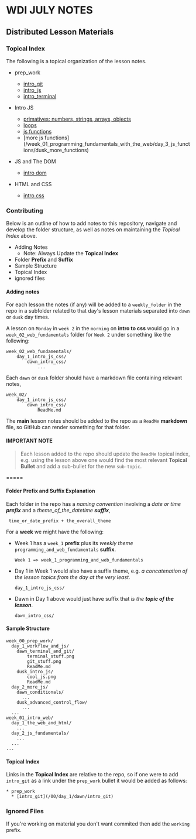 # WDI JULY NOTES
## Distributed Lesson Materials


###  Topical Index

The following is a topical organization of the lesson notes.

* prep_work
  * [intro_git](/week_00_prep_work/day_1/dawn_intro_git/)
  * [intro_js](/week_00_prep_work/day_1/dawn_intro_js)
  * [intro_terminal](/week_00_prep_work/day_1/dawn_intro_terminal)
* Intro JS
  * [primatives: numbers, strings, arrays, objects](/week_01_programming_fundamentals_with_the_web/day_2_intro_to_js/dawn_js_primatives)
  * [loops](/week_01_programming_fundamentals_with_the_web/day_2_intro_to_js/dusk_js_control_flow)
  * [js functions](/week_01_programming_fundamentals_with_the_web/day_3_js_functions/dawn_js_functions)
  * [more js functions] (/week_01_programming_fundamentals_with_the_web/day_3_js_functions/dusk_more_functions)

* JS and The DOM
  * [intro dom](/week_01_programming_fundamentals_with_the_web/day_4_html_css_dom_events/dusk_dom_events)
* HTML and CSS
  * [intro css](/week_01_programming_fundamentals_with_the_web/day_4_html_css_dom_events/dawn_html_css)

### Contributing 

Below is an outline of how to add notes to this repository, navigate and develop the folder structure, as well as notes on maintaining the *Topical Index* above.


* Adding Notes
	* Note: Always Update the **Topical Index**
* Folder **Prefix** and **Suffix**
* Sample Structure
* Topical Index
* ignored files

#### Adding notes

For each lesson the notes (if any) will be added to a `weekly_folder` in the repo in a subfolder related to that day's lesson materials separated into `dawn` or `dusk` day times. 

A lesson on `Monday` in `week 2` in the `morning` on  **intro to css** would go in a `week_02_web_fundamentals` folder for `Week 2` under something like the following:

```
week_02_web_fundamentals/
	day_1_intro_js_css/
		dawn_intro_css/
			...
```

Each `dawn` or `dusk` folder should have a markdown file containing relevant notes, 

```
week_02/
	day_1_intro_js_css/
		dawn_intro_css/
			ReadMe.md

``` 
The **main** lesson notes should be added to the repo as a `ReadMe` **markdown** file, so GitHub can render something for that folder.

#### IMPORTANT NOTE

>Each lesson added to the repo should update the `ReadMe` topical index, e.g. using the lesson above one would find the most relevant  **Topical Bullet** and add a sub-bullet for the new `sub-topic`.

=====

#### Folder Prefix and Suffix Explanation

Each folder in the repo has a *naming convention* involving a *date or time **prefix*** and a *theme_of_the_datetime **suffix***,

```
 time_or_date_prefix + the_overall_theme
```

For a **week** we might have the following:

* Week 1 has a `week_1` **prefix** plus its *weekly theme* `programming_and_web_fundamentals` **suffix**.

  ```
  Week 1 => week_1_programming_and_web_fundamentals
  ```
* Day 1 in Week 1 would also have a suffix theme, e.g. *a concatenation of the lesson topics from the day at the very least.*

  ```
  day_1_intro_js_css/
  ```
* Dawn in Day 1 above would just have suffix that *is the **topic of the lesson***.

  ```
  dawn_intro_css/
  ```




#### Sample Structure

```
week_00_prep_work/
  day_1_workflow_and_js/
    dawn_terminal_and_git/
        terminal_stuff.png
        git_stuff.png
        ReadMe.md
    dusk_intro_js/
        cool_js.png
        ReadMe.md
  day_2_more_js/
    dawn_conditionals/
      ...
    dusk_advanced_control_flow/
      ...
  ...
week_01_intro_web/
  day_1_the_web_and_html/
    ...
  day_2_js_fundamentals/
    ...
  ...
...

```

#### Topical Index
Links in the **Topical Index** are relative to the repo, so if one were to add `intro_git` as a link under the `prep_work` bullet it would be added as follows:

```
* prep_work
  * [intro_git](/00/day_1/dawn/intro_git)
```

### Ignored Files

If you're working on material you don't want commited then add the `working` prefix.
